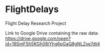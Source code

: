 # FlightDelays
Flight Delay Research Project


Link to Google Drive containing the raw data: https://drive.google.com/open?id=18SmFSh5KGh08iYhg6pGaQ8gNLZxe7dt4


